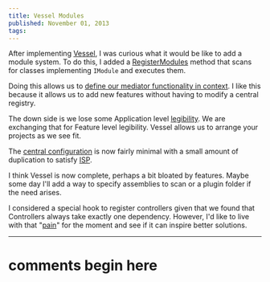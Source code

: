 ```yaml
---
title: Vessel Modules
published: November 01, 2013
tags: 
---
```


After implementing [Vessel], I was curious what it would be like to add a module system. To do this, I added a [RegisterModules] method that scans for classes implementing `IModule` and executes them.

Doing this allows us to [define our mediator functionality in context][use module]. I like this because it allows us to add new features without having to modify a central registry.

The down side is we lose some Application level [legibility]. We are exchanging that for Feature level legibility. Vessel allows us to arrange your projects as we see fit. 

The [central configuration] is now fairly minimal with a small amount of duplication to satisfy [ISP].

I think Vessel is now complete, perhaps a bit bloated by features. Maybe some day I'll add a way to specify assemblies to scan or a plugin folder if the need arises.

I considered a special hook to register controllers given that we found that Controllers always take exactly one dependency. However, I'd like to live with that "[pain]" for the moment and see if it can inspire better solutions.

[Vessel]: /introducing-vessel
[RegisterModules]: https://github.com/kijanawoodard/Blog/blob/45887586ac446a628292fe1cd7b11673b9cc017d/src/Blog.Web/Infrastructure/Vessel.cs#L48
[use module]: https://github.com/kijanawoodard/Blog/blob/45887586ac446a628292fe1cd7b11673b9cc017d/src/Blog.Web/Actions/PostGet/PostGetController.cs#L16
[legibility]: https://www.ribbonfarm.com/2010/07/26/a-big-little-idea-called-legibility/
[central configuration]: https://github.com/kijanawoodard/Blog/blob/45887586ac446a628292fe1cd7b11673b9cc017d/src/Blog.Web/Initialization/VesselConfig.cs#L15
[isp]: https://en.wikipedia.org/wiki/Interface_segregation_principle
[pain]: https://github.com/kijanawoodard/Blog/blob/45887586ac446a628292fe1cd7b11673b9cc017d/src/Blog.Web/Actions/PostGet/PostGetController.cs#L16

---
# comments begin here

